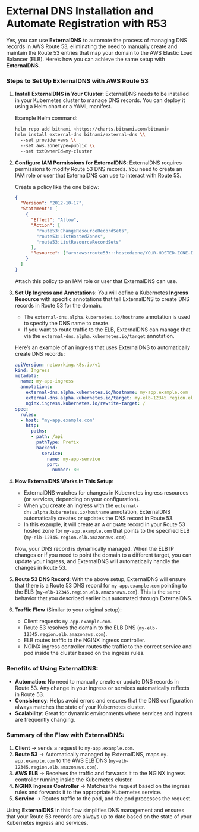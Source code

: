 # External DNS Installation and Automate Registration with R53

Yes, you can use **ExternalDNS** to automate the process of managing DNS records in AWS Route 53, eliminating the need to manually create and maintain the Route 53 entries that map your domain to the AWS Elastic Load Balancer (ELB). Here’s how you can achieve the same setup with **ExternalDNS**.

### Steps to Set Up ExternalDNS with AWS Route 53

1. **Install ExternalDNS in Your Cluster**:
   ExternalDNS needs to be installed in your Kubernetes cluster to manage DNS records. You can deploy it using a Helm chart or a YAML manifest.

   Example Helm command:

    ```bash
    helm repo add bitnami <https://charts.bitnami.com/bitnami>
    helm install external-dns bitnami/external-dns \\
      --set provider=aws \\
      --set aws.zoneType=public \\
      --set txtOwnerId=my-cluster
    
    ```

2. **Configure IAM Permissions for ExternalDNS**:
   ExternalDNS requires permissions to modify Route 53 DNS records. You need to create an IAM role or user that ExternalDNS can use to interact with Route 53.

   Create a policy like the one below:

    ```json
    {
      "Version": "2012-10-17",
      "Statement": [
        {
          "Effect": "Allow",
          "Action": [
            "route53:ChangeResourceRecordSets",
            "route53:ListHostedZones",
            "route53:ListResourceRecordSets"
          ],
          "Resource": ["arn:aws:route53:::hostedzone/YOUR-HOSTED-ZONE-ID"]
        }
      ]
    }
    
    ```

   Attach this policy to an IAM role or user that ExternalDNS can use.

3. **Set Up Ingress and Annotations**:
   You will define a Kubernetes **Ingress Resource** with specific annotations that tell ExternalDNS to create DNS records in Route 53 for the domain.
    - The `external-dns.alpha.kubernetes.io/hostname` annotation is used to specify the DNS name to create.
    - If you want to route traffic to the ELB, ExternalDNS can manage that via the `external-dns.alpha.kubernetes.io/target` annotation.

   Here’s an example of an ingress that uses ExternalDNS to automatically create DNS records:

    ```yaml
    apiVersion: networking.k8s.io/v1
    kind: Ingress
    metadata:
      name: my-app-ingress
      annotations:
        external-dns.alpha.kubernetes.io/hostname: my-app.example.com
        external-dns.alpha.kubernetes.io/target: my-elb-12345.region.elb.amazonaws.com
        nginx.ingress.kubernetes.io/rewrite-target: /
    spec:
      rules:
      - host: "my-app.example.com"
        http:
          paths:
          - path: /api
            pathType: Prefix
            backend:
              service:
                name: my-app-service
                port:
                  number: 80
    
    ```

4. **How ExternalDNS Works in This Setup**:
    - ExternalDNS watches for changes in Kubernetes ingress resources (or services, depending on your configuration).
    - When you create an ingress with the `external-dns.alpha.kubernetes.io/hostname` annotation, ExternalDNS automatically creates or updates the DNS record in Route 53.
    - In this example, it will create an `A` or `CNAME` record in your Route 53 hosted zone for `my-app.example.com` that points to the specified ELB (`my-elb-12345.region.elb.amazonaws.com`).

   Now, your DNS record is dynamically managed. When the ELB IP changes or if you need to point the domain to a different target, you can update your ingress, and ExternalDNS will automatically handle the changes in Route 53.

5. **Route 53 DNS Record**:
   With the above setup, ExternalDNS will ensure that there is a Route 53 DNS record for `my-app.example.com` pointing to the ELB (`my-elb-12345.region.elb.amazonaws.com`). This is the same behavior that you described earlier but automated through ExternalDNS.
6. **Traffic Flow** (Similar to your original setup):
    - Client requests `my-app.example.com`.
    - Route 53 resolves the domain to the ELB DNS (`my-elb-12345.region.elb.amazonaws.com`).
    - ELB routes traffic to the NGINX ingress controller.
    - NGINX ingress controller routes the traffic to the correct service and pod inside the cluster based on the ingress rules.

### Benefits of Using ExternalDNS:

- **Automation**: No need to manually create or update DNS records in Route 53. Any change in your ingress or services automatically reflects in Route 53.
- **Consistency**: Helps avoid errors and ensures that the DNS configuration always matches the state of your Kubernetes cluster.
- **Scalability**: Great for dynamic environments where services and ingress are frequently changing.

### Summary of the Flow with ExternalDNS:

1. **Client** → sends a request to `my-app.example.com`.
2. **Route 53** → Automatically managed by ExternalDNS, maps `my-app.example.com` to the AWS ELB DNS (`my-elb-12345.region.elb.amazonaws.com`).
3. **AWS ELB** → Receives the traffic and forwards it to the NGINX ingress controller running inside the Kubernetes cluster.
4. **NGINX Ingress Controller** → Matches the request based on the ingress rules and forwards it to the appropriate Kubernetes service.
5. **Service** → Routes traffic to the pod, and the pod processes the request.

Using **ExternalDNS** in this flow simplifies DNS management and ensures that your Route 53 records are always up to date based on the state of your Kubernetes ingress and services.